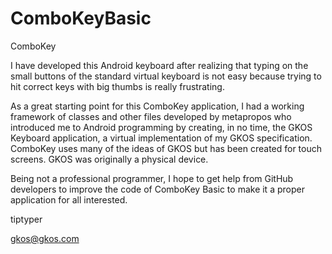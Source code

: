 # ComboKeyBasic
ComboKey

I have developed this Android keyboard after realizing that 
typing on the small buttons of the standard virtual keyboard
is not easy because trying to hit correct keys with big thumbs
is really frustrating. 

As a great starting point for this ComboKey application, I had 
a working framework of classes and other files developed by 
metapropos who introduced me to Android programming by creating,
in no time, the GKOS Keyboard application, a virtual implementation
of my GKOS specification. ComboKey uses many of the ideas of GKOS
but has been created for touch screens. GKOS was originally a 
physical device. 

Being not a professional programmer, I hope to get help from 
GitHub developers to improve the code of ComboKey Basic to make
it a proper application for all interested.

tiptyper

gkos@gkos.com
